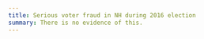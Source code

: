 ```yaml
---
title: Serious voter fraud in NH during 2016 election
summary: There is no evidence of this.
---
```

